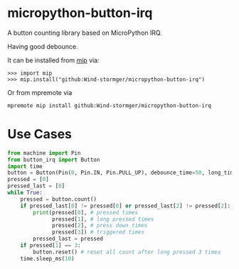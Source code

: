 # micropython-button-irq
A button counting library based on MicroPython IRQ.

Having good debounce.

It can be installed from [mip](https://docs.micropython.org/en/latest/reference/packages.html#installing-packages-with-mip) via:

```
>>> import mip
>>> mip.install("github:Wind-stormger/micropython-button-irq")
```

Or from mpremote via

```bash
mpremote mip install github:Wind-stormger/micropython-button-irq
```

# Use Cases

```py
from machine import Pin
from button_irq import Button
import time
button = Button(Pin(0, Pin.IN, Pin.PULL_UP), debounce_time=50, long_time=1500)
pressed = [0]
pressed_last = [0]
while True:
    pressed = button.count()
    if pressed_last[0] != pressed[0] or pressed_last[2] != pressed[2]:
        print(pressed[0], # pressed times
              pressed[1], # long pressed times
              pressed[2], # press down times
              pressed[3]) # triggered times
        pressed_last = pressed
    if pressed[1] == 3:
        button.reset() # reset all count after long pressed 3 times
    time.sleep_ms(10)

```

